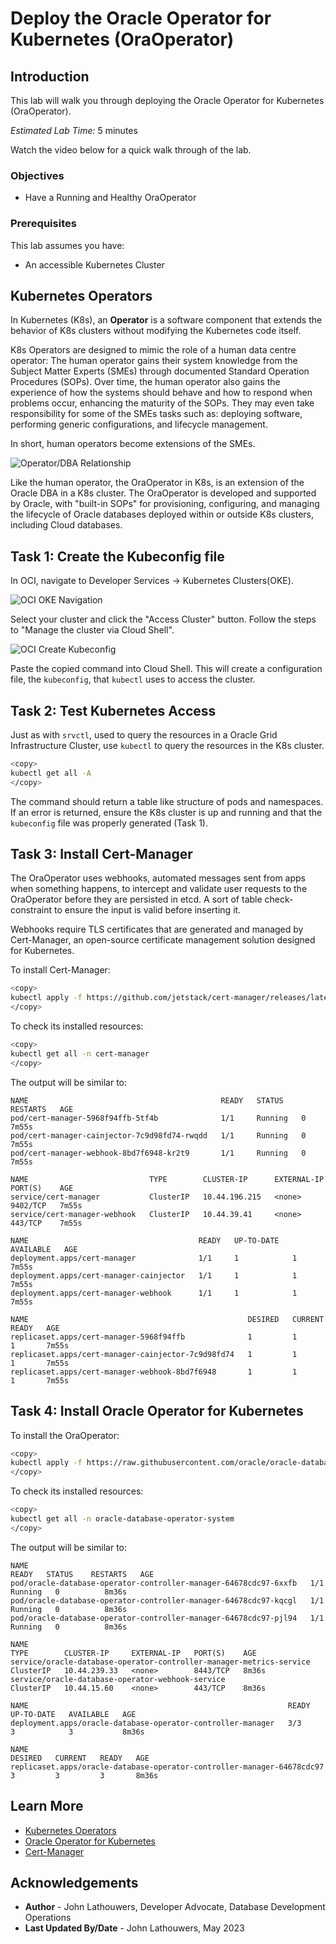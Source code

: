 # Deploy the Oracle Operator for Kubernetes (OraOperator)

## Introduction

This lab will walk you through deploying the Oracle Operator for Kubernetes (OraOperator).

*Estimated Lab Time:* 5 minutes

Watch the video below for a quick walk through of the lab.
[](youtube:zNKxJjkq0Pw)

### Objectives

* Have a Running and Healthy OraOperator

### Prerequisites

This lab assumes you have:

* An accessible Kubernetes Cluster

## Kubernetes Operators

In Kubernetes (K8s), an **Operator** is a software component that extends the behavior of K8s clusters without modifying the Kubernetes code itself.

K8s Operators are designed to mimic the role of a human data centre operator: The human operator gains their system knowledge from the Subject Matter Experts (SMEs) through documented Standard Operation Procedures (SOPs).  Over time, the human operator also gains the experience of how the systems should behave and how to respond when problems occur, enhancing the maturity of the SOPs.  They may even take responsibility for some of the SMEs tasks such as: deploying software, performing generic configurations, and lifecycle management.

In short, human operators become extensions of the SMEs.

![Operator/DBA Relationship](images/operator_dba.png "Operator/DBA Relationship")

Like the human operator, the OraOperator in K8s, is an extension of the Oracle DBA in a K8s cluster.  The OraOperator is developed and supported by Oracle, with "built-in SOPs" for provisioning, configuring, and managing the lifecycle of Oracle databases deployed within or outside K8s clusters, including Cloud databases.

## Task 1: Create the Kubeconfig file

In OCI, navigate to Developer Services -> Kubernetes Clusters(OKE).

![OCI OKE Navigation](images/oci_oke_nav.png "OCI OKE Navigation")

Select your cluster and click the "Access Cluster" button. Follow the steps to "Manage the cluster via Cloud Shell".

![OCI Create Kubeconfig](images/oci_create_kubeconfig.png "OCI Create Kubeconfig")

Paste the copied command into Cloud Shell.  This will create a configuration file, the `kubeconfig`, that `kubectl` uses to access the cluster.

## Task 2: Test Kubernetes Access

Just as with `srvctl`, used to query the resources in a Oracle Grid Infrastructure Cluster, use `kubectl` to query the resources in the K8s cluster.

```bash
<copy>
kubectl get all -A
</copy>
```

The command should return a table like structure of pods and namespaces.  If an error is returned, ensure the K8s cluster is up and running and that the `kubeconfig` file was properly generated (Task 1).

## Task 3: Install Cert-Manager

The OraOperator uses webhooks, automated messages sent from apps when something happens, to intercept and validate user requests to the OraOperator before they are persisted in etcd.  A sort of table check-constraint to ensure the input is valid before inserting it.

Webhooks require TLS certificates that are generated and managed by Cert-Manager, an open-source certificate management solution designed for Kubernetes.

To install Cert-Manager:

```bash
<copy>
kubectl apply -f https://github.com/jetstack/cert-manager/releases/latest/download/cert-manager.yaml
</copy>
```

To check its installed resources:

```bash
<copy>
kubectl get all -n cert-manager
</copy>
```

The output will be similar to:

```text
NAME                                           READY   STATUS    RESTARTS   AGE
pod/cert-manager-5968f94ffb-5tf4b              1/1     Running   0          7m55s
pod/cert-manager-cainjector-7c9d98fd74-rwqdd   1/1     Running   0          7m55s
pod/cert-manager-webhook-8bd7f6948-kr2t9       1/1     Running   0          7m55s

NAME                           TYPE        CLUSTER-IP      EXTERNAL-IP   PORT(S)    AGE
service/cert-manager           ClusterIP   10.44.196.215   <none>        9402/TCP   7m55s
service/cert-manager-webhook   ClusterIP   10.44.39.41     <none>        443/TCP    7m55s

NAME                                      READY   UP-TO-DATE   AVAILABLE   AGE
deployment.apps/cert-manager              1/1     1            1           7m55s
deployment.apps/cert-manager-cainjector   1/1     1            1           7m55s
deployment.apps/cert-manager-webhook      1/1     1            1           7m55s

NAME                                                 DESIRED   CURRENT   READY   AGE
replicaset.apps/cert-manager-5968f94ffb              1         1         1       7m55s
replicaset.apps/cert-manager-cainjector-7c9d98fd74   1         1         1       7m55s
replicaset.apps/cert-manager-webhook-8bd7f6948       1         1         1       7m55s
```

## Task 4: Install Oracle Operator for Kubernetes

To install the OraOperator:

```bash
<copy>
kubectl apply -f https://raw.githubusercontent.com/oracle/oracle-database-operator/main/oracle-database-operator.yaml
</copy>
```

To check its installed resources:

```bash
<copy>
kubectl get all -n oracle-database-operator-system
</copy>
```

The output will be similar to:

```text
NAME                                                               READY   STATUS    RESTARTS   AGE
pod/oracle-database-operator-controller-manager-64678cdc97-6xxfb   1/1     Running   0          8m36s
pod/oracle-database-operator-controller-manager-64678cdc97-kqcgl   1/1     Running   0          8m36s
pod/oracle-database-operator-controller-manager-64678cdc97-pjl94   1/1     Running   0          8m36s

NAME                                                                  TYPE        CLUSTER-IP     EXTERNAL-IP   PORT(S)    AGE
service/oracle-database-operator-controller-manager-metrics-service   ClusterIP   10.44.239.33   <none>        8443/TCP   8m36s
service/oracle-database-operator-webhook-service                      ClusterIP   10.44.15.60    <none>        443/TCP    8m36s

NAME                                                          READY   UP-TO-DATE   AVAILABLE   AGE
deployment.apps/oracle-database-operator-controller-manager   3/3     3            3           8m36s

NAME                                                                     DESIRED   CURRENT   READY   AGE
replicaset.apps/oracle-database-operator-controller-manager-64678cdc97   3         3         3       8m36s
```

## Learn More

* [Kubernetes Operators](https://kubernetes.io/docs/concepts/extend-kubernetes/operator/)
* [Oracle Operator for Kubernetes](https://github.com/oracle/oracle-database-operator)
* [Cert-Manager](https://cert-manager.io/)

## Acknowledgements

* **Author** - John Lathouwers, Developer Advocate, Database Development Operations
* **Last Updated By/Date** - John Lathouwers, May 2023
